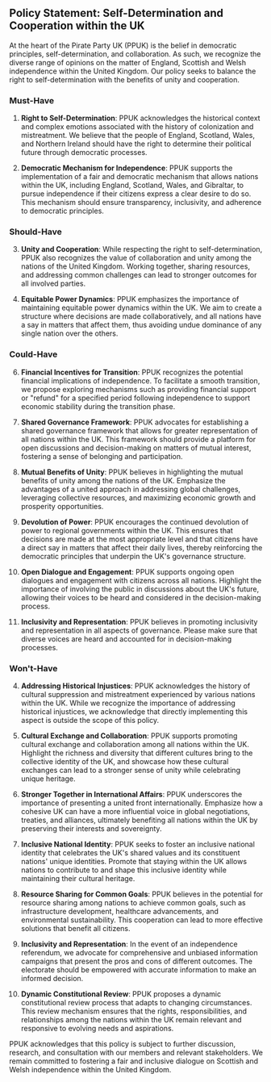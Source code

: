 ## Policy Statement: Self-Determination and Cooperation within the UK

At the heart of the Pirate Party UK (PPUK) is the belief in democratic principles, self-determination, and collaboration. As such, we recognize the diverse range of opinions on the matter of England, Scottish and Welsh independence within the United Kingdom. Our policy seeks to balance the right to self-determination with the benefits of unity and cooperation.

### Must-Have

1. **Right to Self-Determination**: PPUK acknowledges the historical context and complex emotions associated with the history of colonization and mistreatment. We believe that the people of England, Scotland, Wales, and Northern Ireland should have the right to determine their political future through democratic processes.

2. **Democratic Mechanism for Independence**: PPUK supports the implementation of a fair and democratic mechanism that allows nations within the UK, including England, Scotland, Wales, and Gibraltar, to pursue independence if their citizens express a clear desire to do so. This mechanism should ensure transparency, inclusivity, and adherence to democratic principles.

### Should-Have

3. **Unity and Cooperation**: While respecting the right to self-determination, PPUK also recognizes the value of collaboration and unity among the nations of the United Kingdom. Working together, sharing resources, and addressing common challenges can lead to stronger outcomes for all involved parties.

5. **Equitable Power Dynamics**: PPUK emphasizes the importance of maintaining equitable power dynamics within the UK. We aim to create a structure where decisions are made collaboratively, and all nations have a say in matters that affect them, thus avoiding undue dominance of any single nation over the others.

### Could-Have

6. **Financial Incentives for Transition**: PPUK recognizes the potential financial implications of independence. To facilitate a smooth transition, we propose exploring mechanisms such as providing financial support or "refund" for a specified period following independence to support economic stability during the transition phase.

7. **Shared Governance Framework**: PPUK advocates for establishing a shared governance framework that allows for greater representation of all nations within the UK. This framework should provide a platform for open discussions and decision-making on matters of mutual interest, fostering a sense of belonging and participation.

8. **Mutual Benefits of Unity**: PPUK believes in highlighting the mutual benefits of unity among the nations of the UK. Emphasize the advantages of a united approach in addressing global challenges, leveraging collective resources, and maximizing economic growth and prosperity opportunities.

9. **Devolution of Power**: PPUK encourages the continued devolution of power to regional governments within the UK. This ensures that decisions are made at the most appropriate level and that citizens have a direct say in matters that affect their daily lives, thereby reinforcing the democratic principles that underpin the UK's governance structure.

10. **Open Dialogue and Engagement**: PPUK supports ongoing open dialogues and engagement with citizens across all nations. Highlight the importance of involving the public in discussions about the UK's future, allowing their voices to be heard and considered in the decision-making process.

11. **Inclusivity and Representation**: PPUK believes in promoting inclusivity and representation in all aspects of governance. Please make sure that diverse voices are heard and accounted for in decision-making processes.

### Won't-Have

4. **Addressing Historical Injustices**: PPUK acknowledges the history of cultural suppression and mistreatment experienced by various nations within the UK. While we recognize the importance of addressing historical injustices, we acknowledge that directly implementing this aspect is outside the scope of this policy.

12. **Cultural Exchange and Collaboration**: PPUK supports promoting cultural exchange and collaboration among all nations within the UK. Highlight the richness and diversity that different cultures bring to the collective identity of the UK, and showcase how these cultural exchanges can lead to a stronger sense of unity while celebrating unique heritage.

13. **Stronger Together in International Affairs**: PPUK underscores the importance of presenting a united front internationally. Emphasize how a cohesive UK can have a more influential voice in global negotiations, treaties, and alliances, ultimately benefiting all nations within the UK by preserving their interests and sovereignty.

14. **Inclusive National Identity**: PPUK seeks to foster an inclusive national identity that celebrates the UK's shared values and its constituent nations' unique identities. Promote that staying within the UK allows nations to contribute to and shape this inclusive identity while maintaining their cultural heritage.

15. **Resource Sharing for Common Goals**: PPUK believes in the potential for resource sharing among nations to achieve common goals, such as infrastructure development, healthcare advancements, and environmental sustainability. This cooperation can lead to more effective solutions that benefit all citizens.

16. **Inclusivity and Representation**: In the event of an independence referendum, we advocate for comprehensive and unbiased information campaigns that present the pros and cons of different outcomes. The electorate should be empowered with accurate information to make an informed decision.

17. **Dynamic Constitutional Review**: PPUK proposes a dynamic constitutional review process that adapts to changing circumstances. This review mechanism ensures that the rights, responsibilities, and relationships among the nations within the UK remain relevant and responsive to evolving needs and aspirations.

PPUK acknowledges that this policy is subject to further discussion, research, and consultation with our members and relevant stakeholders. We remain committed to fostering a fair and inclusive dialogue on Scottish and Welsh independence within the United Kingdom.
